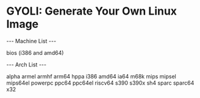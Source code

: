 # GYOLI: Generate Your Own Linux Image


--- Machine List ---

bios (i386 and amd64)

--- Arch List ---

alpha
armel
armhf
arm64
hppa
i386
amd64
ia64
m68k
mips
mipsel
mips64el
powerpc
ppc64
ppc64el
riscv64
s390
s390x
sh4
sparc
sparc64
x32
